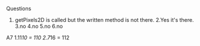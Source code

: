 Questions
1. getPixels2D is called but the written method is not there.
2.Yes it's there.
3.no
4.no
5.no
6.no

A7
1.11*10 = 110
2.7*16 = 112